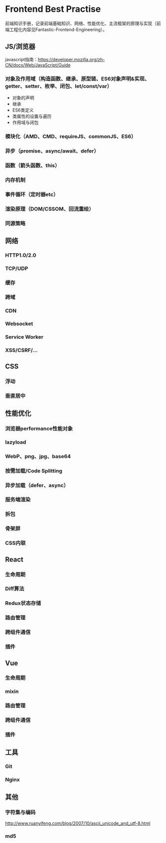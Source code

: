 # Frontend Best Practise
前端知识手册，记录前端基础知识、网络、性能优化、主流框架的原理与实现（前端工程化内容见Fantastic-Frontend-Engineering）。
## JS/浏览器
javascript指南：https://developer.mozilla.org/zh-CN/docs/Web/JavaScript/Guide
### 对象及作用域（构造函数、继承、原型链、ES6对象声明&实现、getter、setter、枚举、闭包、let/const/var）
- 对象的声明
- 继承
- ES6类定义
- 类属性的设置与遍历
- 作用域与闭包
### 模块化（AMD、CMD、requireJS、commonJS、ES6）
### 异步（promise、async/await、defer）
### 函数（箭头函数、this）
### 内存机制
### 事件循环（定时器etc）
### 渲染原理（DOM/CSSOM、回流重绘）
### 同源策略

## 网络
### HTTP1.0/2.0
### TCP/UDP
### 缓存
### 跨域
### CDN
### Websocket
### Service Worker
### XSS/CSRF/...

## CSS
### 浮动
### 垂直居中

## 性能优化
### 浏览器performance性能对象
### lazyload
### WebP、png、jpg、base64
### 按需加载/Code Splitting
### 异步加载（defer、async）
### 服务端渲染
### 拆包
### 骨架屏
### CSS内联

## React
### 生命周期
### Diff算法
### Redux状态存储
### 路由管理
### 跨组件通信
### 插件

## Vue
### 生命周期
### mixin
### 路由管理
### 跨组件通信
### 插件

## 工具
### Git
### Nginx

## 其他
### 字符集与编码
http://www.ruanyifeng.com/blog/2007/10/ascii_unicode_and_utf-8.html
### md5
